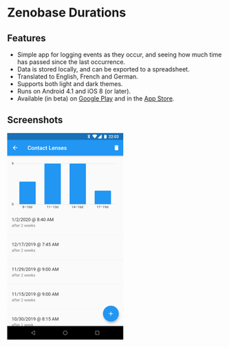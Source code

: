 # Zenobase Durations

## Features

- Simple app for logging events as they occur, and seeing how much time has passed since the last occurrence.
- Data is stored locally, and can be exported to a spreadsheet.
- Translated to English, French and German.
- Supports both light and dark themes.
- Runs on Android 4.1 and iOS 8 (or later).
- Available (in beta) on [Google Play](https://play.google.com/apps/testing/com.zenobase.durations) and in the [App Store](https://testflight.apple.com/join/2yFSm6KQ).

## Screenshots

![](doc/screenshot.png)
